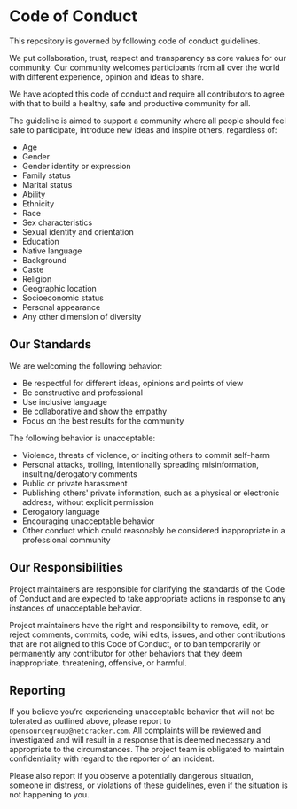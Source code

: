 # Code of Conduct

This repository is governed by following code of conduct guidelines.

We put collaboration, trust, respect and transparency as core values for our community.
Our community welcomes participants from all over the world with different experience,
opinion and ideas to share.

We have adopted this code of conduct and require all contributors to agree with that to build a healthy,
safe and productive community for all.

The guideline is aimed to support a community where all people should feel safe to participate,
introduce new ideas and inspire others, regardless of:

* Age
* Gender
* Gender identity or expression
* Family status
* Marital status
* Ability
* Ethnicity
* Race
* Sex characteristics
* Sexual identity and orientation
* Education
* Native language
* Background
* Caste
* Religion
* Geographic location
* Socioeconomic status
* Personal appearance
* Any other dimension of diversity

## Our Standards

We are welcoming the following behavior:

* Be respectful for different ideas, opinions and points of view
* Be constructive and professional
* Use inclusive language
* Be collaborative and show the empathy
* Focus on the best results for the community

The following behavior is unacceptable:

* Violence, threats of violence, or inciting others to commit self-harm
* Personal attacks, trolling, intentionally spreading misinformation, insulting/derogatory comments
* Public or private harassment
* Publishing others' private information, such as a physical or electronic address, without explicit permission
* Derogatory language
* Encouraging unacceptable behavior
* Other conduct which could reasonably be considered inappropriate in a professional community

## Our Responsibilities

Project maintainers are responsible for clarifying the standards of the Code of Conduct
and are expected to take appropriate actions in response to any instances of unacceptable behavior.

Project maintainers have the right and responsibility to remove, edit, or reject comments,
commits, code, wiki edits, issues, and other contributions that are not aligned
to this Code of Conduct, or to ban temporarily or permanently any contributor for other behaviors
that they deem inappropriate, threatening, offensive, or harmful.

## Reporting

If you believe you’re experiencing unacceptable behavior that will not be tolerated as outlined above,
please report to `opensourcegroup@netcracker.com`. All complaints will be reviewed and investigated and will result in
a response that is deemed necessary and appropriate to the circumstances. The project team is obligated to maintain
confidentiality with regard to the reporter of an incident.

Please also report if you observe a potentially dangerous situation, someone in distress, or violations of these guidelines,
even if the situation is not happening to you.
